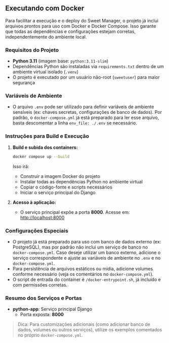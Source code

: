 ## Executando com Docker

Para facilitar a execução e o deploy do Sweet Manager, o projeto já inclui arquivos prontos para uso com Docker e Docker Compose. Isso garante que todas as dependências e configurações estejam corretas, independentemente do ambiente local.

### Requisitos do Projeto
- **Python 3.11** (imagem base: `python:3.11-slim`)
- Dependências Python são instaladas via `requirements.txt` dentro de um ambiente virtual isolado (`.venv`)
- O projeto é executado por um usuário não-root (`sweetuser`) para maior segurança

### Variáveis de Ambiente
- O arquivo `.env` pode ser utilizado para definir variáveis de ambiente sensíveis (ex: chaves secretas, configurações de banco de dados). Por padrão, o `docker-compose.yml` já está preparado para ler esse arquivo, basta descomentar a linha `env_file: ./.env` se necessário.

### Instruções para Build e Execução
1. **Build e subida dos containers:**
   ```sh
   docker compose up --build
   ```
   Isso irá:
   - Construir a imagem Docker do projeto
   - Instalar todas as dependências Python no ambiente virtual
   - Copiar o código-fonte e scripts necessários
   - Iniciar o serviço principal do Django

2. **Acesso à aplicação:**
   - O serviço principal expõe a porta **8000**. Acesse em: [http://localhost:8000](http://localhost:8000)

### Configurações Especiais
- O projeto já está preparado para uso com banco de dados externo (ex: PostgreSQL), mas por padrão não inclui um serviço de banco no `docker-compose.yml`. Caso deseje utilizar um banco externo, adicione o serviço correspondente e ajuste as variáveis de ambiente no `.env` e no `docker-compose.yml`.
- Para persistência de arquivos estáticos ou mídia, adicione volumes conforme necessário (veja os comentários no `docker-compose.yml`).
- O script de entrada do container é `/docker-entrypoint.sh`, já incluído e com permissões corretas.

### Resumo dos Serviços e Portas
- **python-app**: Serviço principal Django
  - Porta exposta: **8000**

> Dica: Para customizações adicionais (como adicionar banco de dados, volumes ou outros serviços), utilize os exemplos comentados no próprio `docker-compose.yml`.
